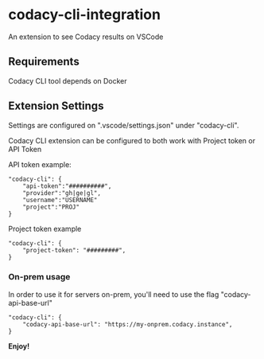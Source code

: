 # codacy-cli-integration

An extension to see Codacy results on VSCode


## Requirements

Codacy CLI tool depends on Docker

## Extension Settings

Settings are configured on ".vscode/settings.json" under "codacy-cli".

Codacy CLI extension can be configured to both work with Project token or API Token

API token example:

    "codacy-cli": {
        "api-token":"##########",
        "provider":"gh|ge|gl",
        "username":"USERNAME"
        "project":"PROJ"
    }

Project token example

    "codacy-cli": {
        "project-token": "#########",
    }

### On-prem usage
In order to use it for servers on-prem, you'll need to use the flag "codacy-api-base-url"

    "codacy-cli": {
        "codacy-api-base-url": "https://my-onprem.codacy.instance",
    }

**Enjoy!**
